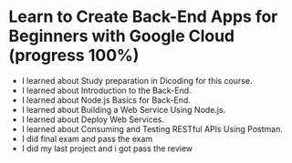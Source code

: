 # Learn to Create Back-End Apps for Beginners with Google Cloud (progress 100%)
  
  * I learned about Study preparation in Dicoding for this course.
  * I learned about Introduction to the Back-End.
  * I learned about Node.js Basics for Back-End.
  * I learned about Building a Web Service Using Node.js.
  * I learned about Deploy Web Services.
  * I learned about Consuming and Testing RESTful APIs Using Postman.
  * I did final exam and pass the exam
  * I did my last project and i got pass the review

